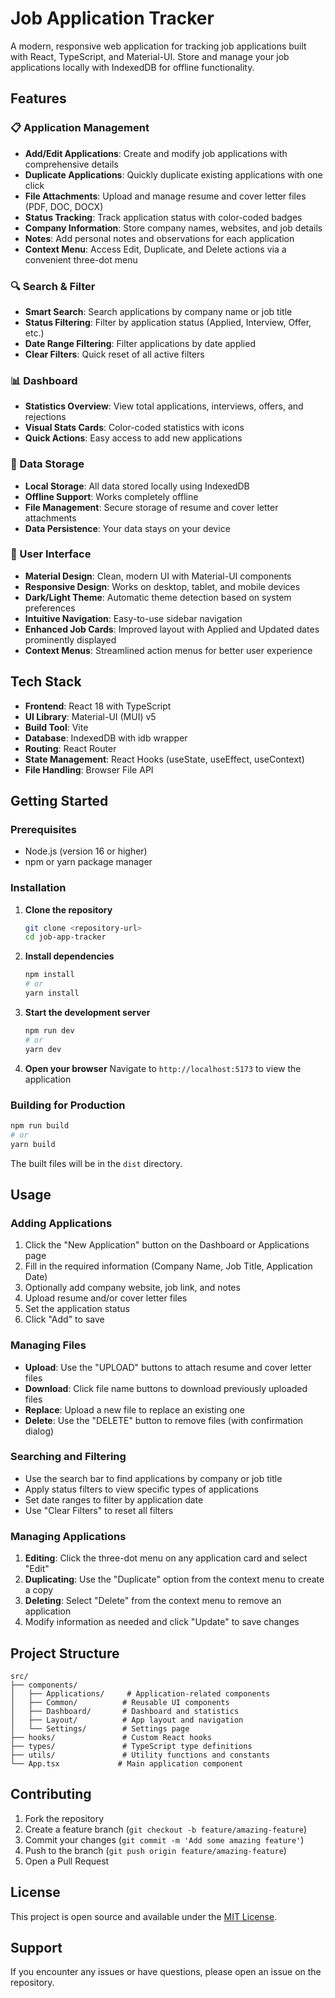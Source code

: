 # Job Application Tracker

A modern, responsive web application for tracking job applications built with React, TypeScript, and Material-UI. Store and manage your job applications locally with IndexedDB for offline functionality.

## Features

### 📋 Application Management
- **Add/Edit Applications**: Create and modify job applications with comprehensive details
- **Duplicate Applications**: Quickly duplicate existing applications with one click
- **File Attachments**: Upload and manage resume and cover letter files (PDF, DOC, DOCX)
- **Status Tracking**: Track application status with color-coded badges
- **Company Information**: Store company names, websites, and job details
- **Notes**: Add personal notes and observations for each application
- **Context Menu**: Access Edit, Duplicate, and Delete actions via a convenient three-dot menu

### 🔍 Search & Filter
- **Smart Search**: Search applications by company name or job title
- **Status Filtering**: Filter by application status (Applied, Interview, Offer, etc.)
- **Date Range Filtering**: Filter applications by date applied
- **Clear Filters**: Quick reset of all active filters

### 📊 Dashboard
- **Statistics Overview**: View total applications, interviews, offers, and rejections
- **Visual Stats Cards**: Color-coded statistics with icons
- **Quick Actions**: Easy access to add new applications

### 💾 Data Storage
- **Local Storage**: All data stored locally using IndexedDB
- **Offline Support**: Works completely offline
- **File Management**: Secure storage of resume and cover letter attachments
- **Data Persistence**: Your data stays on your device

### 🎨 User Interface
- **Material Design**: Clean, modern UI with Material-UI components
- **Responsive Design**: Works on desktop, tablet, and mobile devices
- **Dark/Light Theme**: Automatic theme detection based on system preferences
- **Intuitive Navigation**: Easy-to-use sidebar navigation
- **Enhanced Job Cards**: Improved layout with Applied and Updated dates prominently displayed
- **Context Menus**: Streamlined action menus for better user experience

## Tech Stack

- **Frontend**: React 18 with TypeScript
- **UI Library**: Material-UI (MUI) v5
- **Build Tool**: Vite
- **Database**: IndexedDB with idb wrapper
- **Routing**: React Router
- **State Management**: React Hooks (useState, useEffect, useContext)
- **File Handling**: Browser File API

## Getting Started

### Prerequisites
- Node.js (version 16 or higher)
- npm or yarn package manager

### Installation

1. **Clone the repository**
   ```bash
   git clone <repository-url>
   cd job-app-tracker
   ```

2. **Install dependencies**
   ```bash
   npm install
   # or
   yarn install
   ```

3. **Start the development server**
   ```bash
   npm run dev
   # or
   yarn dev
   ```

4. **Open your browser**
   Navigate to `http://localhost:5173` to view the application

### Building for Production

```bash
npm run build
# or
yarn build
```

The built files will be in the `dist` directory.

## Usage

### Adding Applications
1. Click the "New Application" button on the Dashboard or Applications page
2. Fill in the required information (Company Name, Job Title, Application Date)
3. Optionally add company website, job link, and notes
4. Upload resume and/or cover letter files
5. Set the application status
6. Click "Add" to save

### Managing Files
- **Upload**: Use the "UPLOAD" buttons to attach resume and cover letter files
- **Download**: Click file name buttons to download previously uploaded files
- **Replace**: Upload a new file to replace an existing one
- **Delete**: Use the "DELETE" button to remove files (with confirmation dialog)

### Searching and Filtering
- Use the search bar to find applications by company or job title
- Apply status filters to view specific types of applications
- Set date ranges to filter by application date
- Use "Clear Filters" to reset all filters

### Managing Applications
1. **Editing**: Click the three-dot menu on any application card and select "Edit"
2. **Duplicating**: Use the "Duplicate" option from the context menu to create a copy
3. **Deleting**: Select "Delete" from the context menu to remove an application
4. Modify information as needed and click "Update" to save changes

## Project Structure

```
src/
├── components/
│   ├── Applications/     # Application-related components
│   ├── Common/          # Reusable UI components
│   ├── Dashboard/       # Dashboard and statistics
│   ├── Layout/          # App layout and navigation
│   └── Settings/        # Settings page
├── hooks/               # Custom React hooks
├── types/               # TypeScript type definitions
├── utils/               # Utility functions and constants
└── App.tsx             # Main application component
```

## Contributing

1. Fork the repository
2. Create a feature branch (`git checkout -b feature/amazing-feature`)
3. Commit your changes (`git commit -m 'Add some amazing feature'`)
4. Push to the branch (`git push origin feature/amazing-feature`)
5. Open a Pull Request

## License

This project is open source and available under the [MIT License](LICENSE).

## Support

If you encounter any issues or have questions, please open an issue on the repository.
